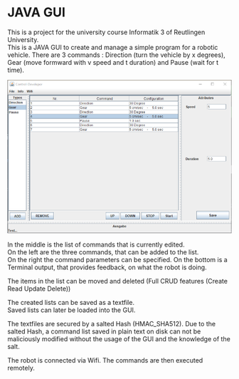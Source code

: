 # JAVA GUI

This is a project for the university course Informatik 3 of Reutlingen University.  
This is a JAVA GUI to create and manage a simple program for a robotic vehicle.
There are 3 commands : Direction (turn the vehicle by x degrees), Gear (move formward with v speed and t duration) and Pause (wait for t time).

![screenshot of GUI main page](images/GUI_main_page.PNG)

In the middle is the list of commands that is currently edited.  
On the left are the three commands, that can be added to the list.  
On the right the command parameters can be specified.
On the bottom is a Terminal output, that provides feedback, on what the robot is doing.

The items in the list can be moved and deleted (Full CRUD features (Create Read Update Delete))  

The created lists can be saved as a textfile.  
Saved lists can later be loaded into the GUI.

The textfiles are secured by a salted Hash (HMAC_SHA512).
Due to the salted Hash, a command list saved in plain text on disk can not be maliciously modified without the usage of the GUI and the knowledge of the salt.

The robot is connected via Wifi. The commands are then executed remotely.


